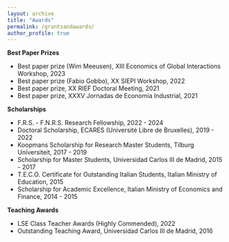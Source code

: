 ```yaml
---
layout: archive
title: "Awards"
permalink: /grantsandawards/
author_profile: true
---
```


**Best Paper Prizes**
- Best paper prize (Wim Meeusen), XIII Economics of Global Interactions Workshop, 2023
- Best paper prize (Fabio Gobbo), XX SIEPI Workshop, 2022
- Best paper prize, XX RIEF Doctoral Meeting, 2021
- Best paper prize, XXXV Jornadas de Economia Industrial, 2021

**Scholarships**
- F.R.S. - F.N.R.S. Research Fellowship, 2022 - 2024
- Doctoral Scholarship, ECARES (Université Libre de Bruxelles), 2019 - 2022
- Koopmans Scholarship for Research Master Students, Tilburg Universiteit, 2017 - 2019
- Scholarship for Master Students, Universidad Carlos III de Madrid, 2015 - 2017
- T.E.C.O. Certificate for Outstanding Italian Students, Italian Ministry of Education, 2015
- Scholarship for Academic Excellence, Italian Ministry of Economics and Finance, 2014 - 2015

**Teaching Awards**
- LSE Class Teacher Awards (Highly Commended), 2022
- Outstanding Teaching Award, Universidad Carlos III de Madrid, 2016
